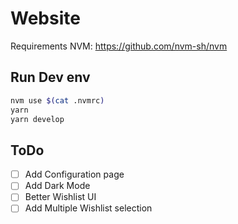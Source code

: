 # Website

Requirements
NVM: https://github.com/nvm-sh/nvm

## Run Dev env

```bash
nvm use $(cat .nvmrc)
yarn
yarn develop
```

## ToDo

- [ ] Add Configuration page
- [ ] Add Dark Mode
- [ ] Better Wishlist UI
- [ ] Add Multiple Wishlist selection
